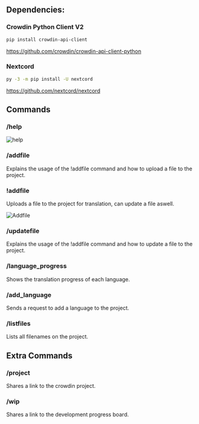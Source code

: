## Dependencies:

### Crowdin Python Client V2
```sh
pip install crowdin-api-client
```
https://github.com/crowdin/crowdin-api-client-python


### Nextcord
```sh
py -3 -m pip install -U nextcord
```
https://github.com/nextcord/nextcord


## Commands

### /help

![help](https://i.imgur.com/fKKbxeB.png)

### /addfile

Explains the usage of the !addfile command and how to upload a file to the project.



### !addfile

Uploads a file to the project for translation, can update a file aswell.

![Addfile](https://i.imgur.com/odrHsUw.png)

### /updatefile

Explains the usage of the !addfile command and how to update a file to the project.

### /language_progress

Shows the translation progress of each language.

### /add_language

Sends a request to add a language to the project.

### /listfiles

Lists all filenames on the project.



## Extra Commands

### /project

Shares a link to the crowdin project.

### /wip

Shares a link to the development progress board.
